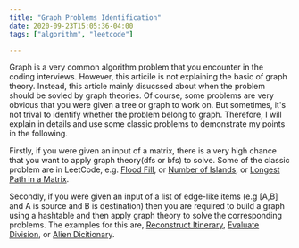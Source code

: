 ```yaml
---
title: "Graph Problems Identification"
date: 2020-09-23T15:05:36-04:00
tags: ["algorithm", "leetcode"]

---
```


Graph is a very common algorithm problem that you encounter in the coding interviews. However, this articile is not explaining the basic of graph theory. Instead, this article mainly disucssed about when the problem should be sovled by graph theories. Of course, some problems are very obvious that you were given a tree or graph to work on. But sometimes, it's not trival to identify whether the problem belong to graph. Therefore,  I will explain in details and use some classic problems to demonstrate my points in the following.


Firstly, if you were given an input of a matrix, there is a very high chance that you want to apply graph theory(dfs or bfs) to solve. Some of the classic problem are in LeetCode, e.g. [Flood Fill](https://leetcode.com/problems/flood-fill/), or [Number of Islands](https://leetcode.com/problems/number-of-islands/), or [Longest Path in a Matrix](https://leetcode.com/problems/longest-increasing-path-in-a-matrix/).

Secondly, if you were given an input of a list of edge-like items (e.g [A,B] and A is source and B is destination) then you are required to build a graph using a hashtable and then apply graph theory to solve the corresponding problems. The examples for this are, [Reconstruct Itinerary](https://leetcode.com/problems/reconstruct-itinerary/), [Evaluate Division](https://leetcode.com/problems/evaluate-division/), or [Alien Dicitionary](https://leetcode.com/problems/alien-dictionary/).








